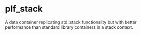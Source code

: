 # plf_stack
A data container replicating std::stack functionality but with better performance than standard library containers in a stack context.
